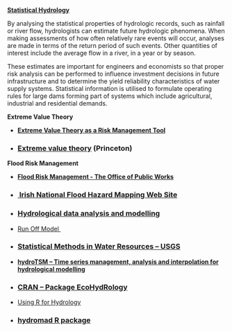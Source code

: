 <span style="text-decoration:underline;"><strong>Statistical Hydrology</strong></span>

By analysing the statistical properties of hydrologic records, such as rainfall or river flow, hydrologists can estimate future hydrologic phenomena. When making assessments of how often relatively rare events will occur, analyses are made in terms of the return period of such events. Other quantities of interest include the average flow in a river, in a year or by season.

These estimates are important for engineers and economists so that proper risk analysis can be performed to influence investment decisions in future infrastructure and to determine the yield reliability characteristics of water supply systems. Statistical information is utilised to formulate operating rules for large dams forming part of systems which include agricultural, industrial and residential demands.

<strong>Extreme Value Theory</strong>
<ul>
	<li><strong><a href="http://stats-lab.com/ms4024/part-b-project-work/www.casact.org/library/studynotes/embrechts_extremevalue.pdf%E2%80%8E" target="_blank">Extreme Value Theory as a Risk Management Tool</a></strong></li>
	<li>
<h3><a href="https://www.princeton.edu/~achaney/tmve/wiki100k/docs/Extreme_value_theory.html">Extreme value theory</a> <strong>(Princeton)</strong></h3>
</li>
</ul>
<strong>Flood Risk Management</strong>
<ul>
	<li><strong><a href="http://www.opw.ie/floodriskmanagement/">Flood Risk Management - The Office of Public Works</a></strong></li>
	<li>
<h3><a href="https://www.google.ie/url?sa=t&rct=j&q=&esrc=s&source=web&cd=4&ved=0CEIQFjAD&url=http%3A%2F%2Fwww.floodmaps.ie%2FDisclaimer.aspx%3Fuser%3Dbasic&ei=LNP3UvKnGeGL7AbGsoGQCg&usg=AFQjCNFoBUm0BSv3QZT-kBrAj3QZBsKQXQ&sig2=ffka1SUXn-nTGRxfxSfyvw&bvm=bv.60983673,d.bGQ"> Irish National Flood Hazard Mapping Web Site</a></h3>
</li>
	<li>
<h3><a href="http://rwiki.sciviews.org/doku.php?id=guides:tutorials:hydrological_data_analysis" target="_blank">Hydrological data analysis and modelling</a></h3>
</li>
	<li><a href="http://en.wikipedia.org/wiki/Runoff_model" target="_blank">Run Off Model </a></li>
	<li>
<h3><a href="http://pubs.usgs.gov/twri/twri4a3/">Statistical Methods in Water Resources – USGS</a></h3>
</li>
	<li><a href="https://www.rforge.net/hydroTSM/" target="_blank"><b>hydroTSM – Time series management, analysis and interpolation for hydrological modelling</b></a></li>
	<li>
<h3><a href="http://cran.r-project.org/package=EcoHydRology">CRAN – Package EcoHydRology</a></h3>
</li>
	<li><a href="http://tinyurl.com/R4Hydrology" target="_blank">Using R for Hydrology</a></li>
	<li>
<h3><a href="http://hydromad.catchment.org/">hydromad R package</a></h3>
</li>
</ul>
